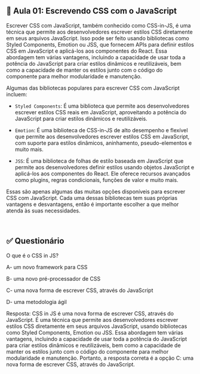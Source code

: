 ## 📝 Aula 01: Escrevendo CSS com o JavaScript
Escrever CSS com JavaScript, também conhecido como CSS-in-JS, é uma técnica que permite aos desenvolvedores escrever estilos CSS diretamente em seus arquivos JavaScript. Isso pode ser feito usando bibliotecas como Styled Components, Emotion ou JSS, que fornecem APIs para definir estilos CSS em JavaScript e aplicá-los aos componentes do React. Essa abordagem tem várias vantagens, incluindo a capacidade de usar toda a potência do JavaScript para criar estilos dinâmicos e reutilizáveis, bem como a capacidade de manter os estilos junto com o código do componente para melhor modularidade e manutenção.

Algumas das bibliotecas populares para escrever CSS com JavaScript incluem:

- ``Styled Components``: É uma biblioteca que permite aos desenvolvedores escrever estilos CSS reais em JavaScript, aproveitando a potência do JavaScript para criar estilos dinâmicos e reutilizáveis.

- ``Emotion``: É uma biblioteca de CSS-in-JS de alto desempenho e flexível que permite aos desenvolvedores escrever estilos CSS em JavaScript, com suporte para estilos dinâmicos, aninhamento, pseudo-elementos e muito mais.

- ``JSS``: É uma biblioteca de folhas de estilo baseada em JavaScript que permite aos desenvolvedores definir estilos usando objetos JavaScript e aplicá-los aos componentes do React. Ele oferece recursos avançados como plugins, regras condicionais, funções de valor e muito mais.

Essas são apenas algumas das muitas opções disponíveis para escrever CSS com JavaScript. Cada uma dessas bibliotecas tem suas próprias vantagens e desvantagens, então é importante escolher a que melhor atenda às suas necessidades. 

<br>

## ✅ Questionário
O que é o CSS in JS?

A- um novo framework para CSS

B- uma novo pré-processador de CSS

C- uma nova forma de escrever CSS, através do JavaScript

D- uma metodologia ágil

Resposta: CSS in JS é uma nova forma de escrever CSS, através do JavaScript. É uma técnica que permite aos desenvolvedores escrever estilos CSS diretamente em seus arquivos JavaScript, usando bibliotecas como Styled Components, Emotion ou JSS. Essa abordagem tem várias vantagens, incluindo a capacidade de usar toda a potência do JavaScript para criar estilos dinâmicos e reutilizáveis, bem como a capacidade de manter os estilos junto com o código do componente para melhor modularidade e manutenção. Portanto, a resposta correta é a opção C: uma nova forma de escrever CSS, através do JavaScript. 